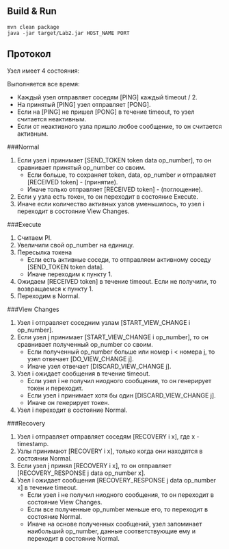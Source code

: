 ## Build & Run
    mvn clean package
    java -jar target/Lab2.jar HOST_NAME PORT

## Протокол
Узел имеет 4 состояния:

Выполняется все время:
* Каждый узел отправляет соседям [PING] каждый timeout / 2.
* На принятый [PING] узел отправляет [PONG].
* Если на [PING] не пришел [PONG] в течение timeout, то узел считается неактивным.
* Если от неактивного узла пришло любое сообщение, то он считается активным.

###Normal
1. Если узел i принимает [SEND_TOKEN token data op_number], то он сравнивает принятый op_number со своим.
   - Если больше, то сохраняет token, data, op_number и отправляет [RECEIVED token] - (принятие).
   - Иначе только отправляет [RECEIVED token] - (поглощение).
2. Если у узла есть токен, то он переходит в состояние Execute.
2. Иначе если количество активных узлов уменьшилось, то узел i переходит в состояние View Changes.

###Execute
1. Считаем PI.
2. Увеличили свой op_number на единицу.
3. Пересылка токена
   - Если есть активные соседи, то отправляем активному соседу [SEND_TOKEN token data].
   - Иначе переходим к пункту 1.
4. Ожидаем [RECEIVED token] в течение timeout. Если не получили, то возвращаемся к пункту 1.
5. Переходим в Normal.

###View Changes
1. Узел i отправляет соседним узлам [START_VIEW_CHANGE i op_number].
2. Если узел j принимаeт [START_VIEW_CHANGE i op_number], то он сравнивает полученный op_number со своим.
   - Если полученный op_number больше или номер i < номера j, то узел отвечает [DO_VIEW_CHANGE j].
   - Иначе узел отвечает [DISCARD_VIEW_CHANGE j].
3. Узел i ожидает сообщения в течение timeout.
   - Если узел i не получил ниодного сообщения, то он генерирует токен и переходит.
   - Если узел i принимает хотя бы один [DISCARD_VIEW_CHANGE j].
   - Иначе он генерирует токен.
4. Узел i переходит в состояние Normal.

###Recovery
1. Узел i отправляет отправляет соседям [RECOVERY i x], где x - timestamp.
2. Узлы принимают [RECOVERY i x], только когда они находятся в состоянии Normal. 
3. Если узел j принял [RECOVERY i x], то он отправляет [RECOVERY_RESPONSE j data op_number x].
4. Узел i ожидает сообщения [RECOVERY_RESPONSE j data op_number x] в течение timeout. 
   - Если узел i не получил ниодного сообщения, то он переходит в состояние View Changes.
   - Если все полученные op_number меньше его, то переходит в состояние Normal.
   - Иначе на основе полученных сообщений, узел запоминает наибольший op_number, данные соответствующие ему и переходит в состояние Normal.
